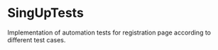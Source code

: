 # SingUpTests
Implementation of automation tests for registration page according to different test cases.
